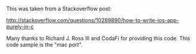This was taken from a Stackoverflow post:

http://stackoverflow.com/questions/10289890/how-to-write-ios-app-purely-in-c

Many thanks to Richard J. Ross III and CodaFi for providing this code.
This code sample is the "mac port".